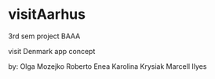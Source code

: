 # visitAarhus
3rd sem project BAAA

visit Denmark app concept

by:
Olga Mozejko
Roberto Enea
Karolina Krysiak
Marcell Ilyes



